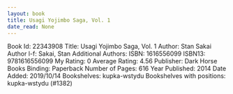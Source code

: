 ```yaml
---
layout: book
title: Usagi Yojimbo Saga, Vol. 1
date_read: None
---
```


Book Id: 22343908
Title: Usagi Yojimbo Saga, Vol. 1
Author: Stan Sakai
Author l-f: Sakai, Stan
Additional Authors: 
ISBN: 1616556099
ISBN13: 9781616556099
My Rating: 0
Average Rating: 4.56
Publisher: Dark Horse Books
Binding: Paperback
Number of Pages: 616
Year Published: 2014
Date Added: 2019/10/14
Bookshelves: kupka-wstydu
Bookshelves with positions: kupka-wstydu (#1382)

